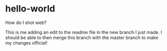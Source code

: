 # hello-world
How do I shot web?

This is me adding an edit to the readme file in the new branch I just made.
I should be able to then merge this branch with the master branch to make my changes official!
